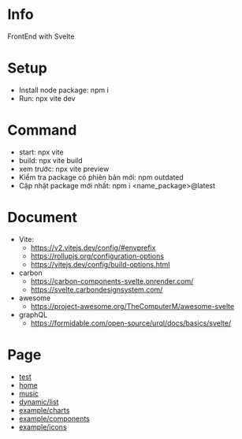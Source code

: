 
# Info
FrontEnd with Svelte

# Setup
* Install node package: npm i
* Run: npx vite dev

# Command
- start: npx vite  
- build: npx vite build  
- xem trước: npx vite preview  
- Kiểm tra package có phiên bản mới: npm outdated  
- Cập nhật package mới nhất: npm i <name_package>@latest  

# Document
- Vite:
	- https://v2.vitejs.dev/config/#envprefix
	- https://rollupjs.org/configuration-options
	- https://vitejs.dev/config/build-options.html
- carbon
	- https://carbon-components-svelte.onrender.com/
	- https://svelte.carbondesignsystem.com/
- awesome
	- https://project-awesome.org/TheComputerM/awesome-svelte
- graphQL
	- https://formidable.com/open-source/urql/docs/basics/svelte/

# Page
- [test](http://localhost:5173/test/)
- [home](http://localhost:5173/home/)
- [music](http://localhost:5173/music/)
- [dynamic/list](http://localhost:5173/dynamic/list/?page=MGR_LIST)
- [example/charts](http://localhost:5173/example/charts/)
- [example/components](http://localhost:5173/example/components/)
- [example/icons](http://localhost:5173/example/icons/)
